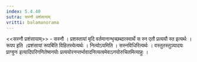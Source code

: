 ```yaml
---
index: 5.4.40
sutra: सस्नौ प्रशंसायाम्
vritti: balamanorama
---
```


<<सस्नौ प्रशंसायाम्>> - सस्नौ । प्रशस्तायां मृदि वर्तमानान्भृच्छब्दात्स्वार्थे स स्न एतौ प्रत्ययौ स्त इत्यर्थः । रूपप इति ।प्रशंसायां रूपबि॑ति विहितस्येत्यर्थः । नित्योऽयमिति । सस्नविधिरित्यर्थः । वस्तुतस्तुञ्यादयः प्राग्वुनः॑ इत्यादिपरिगणितेष्वनयोः प्रत्ययोरनन्तर्भावादनित्यत्वमेवाऽनयोरुचितमित्याहुः । 